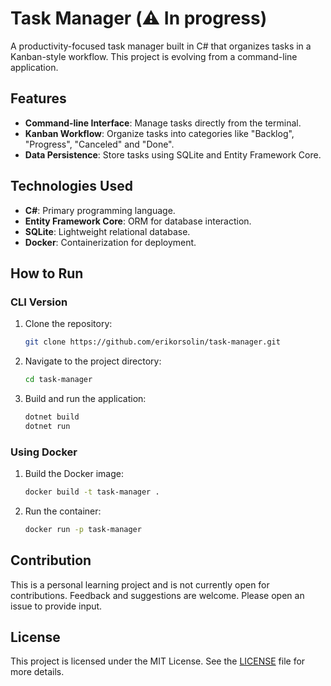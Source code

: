 # Task Manager (⚠️ In progress)

A productivity-focused task manager built in C# that organizes tasks in a Kanban-style workflow. This project is evolving from a command-line application.

## Features

- **Command-line Interface**: Manage tasks directly from the terminal.
- **Kanban Workflow**: Organize tasks into categories like "Backlog", "Progress", "Canceled" and "Done".
- **Data Persistence**: Store tasks using SQLite and Entity Framework Core.

## Technologies Used

- **C#**: Primary programming language.
- **Entity Framework Core**: ORM for database interaction.
- **SQLite**: Lightweight relational database.
- **Docker**: Containerization for deployment.


## How to Run

### CLI Version
1. Clone the repository:
   ```bash
   git clone https://github.com/erikorsolin/task-manager.git
   ```
2. Navigate to the project directory:
   ```bash
   cd task-manager
   ```
3. Build and run the application:
   ```bash
   dotnet build
   dotnet run
   ```

### Using Docker
1. Build the Docker image:
   ```bash
   docker build -t task-manager .
   ```
2. Run the container:
   ```bash
   docker run -p task-manager
   ```

## Contribution

This is a personal learning project and is not currently open for contributions. Feedback and suggestions are welcome. Please open an issue to provide input.

## License

This project is licensed under the MIT License. See the [LICENSE](LICENSE) file for more details.
